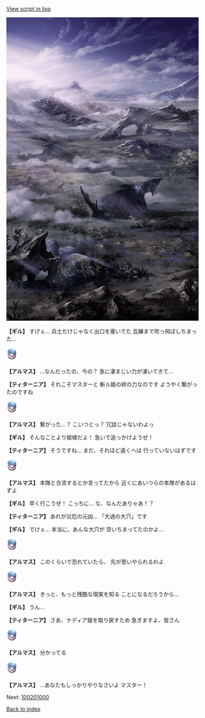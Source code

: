 [View script in lisp](../scripts/100105061.txt)

![101_plain_daytime.png](../images/backgrounds/101_plain_daytime.png)

**【ギル】**
すげぇ…
兵士だけじゃなく出口を塞いでた
瓦礫まで吹っ飛ばしちまった…

<img src="../images/units/3103811.png" alt="3103811.png" height="34"/>

**【アルマス】**
…なんだったの、今の？
急に凄まじい力が湧いてきて…

**【ティターニア】**
それこそマスターと
斬ル姫の絆の力なのです
ようやく繋がったのですね

<img src="../images/units/3103811.png" alt="3103811.png" height="34"/>

**【アルマス】**
繋がった…？
こいつとっ？
冗談じゃないわよっ

**【ギル】**
そんなことより姫様だよ！
急いで追っかけようぜ！

**【ティターニア】**
そうですね…
まだ、それほど遠くへは
行っていないはずです

<img src="../images/units/3103811.png" alt="3103811.png" height="34"/>

**【アルマス】**
本隊と合流するとか言ってたから
近くにあいつらの本隊があるはずよ

**【ギル】**
早く行こうぜ！
こっちに…
な、なんだありゃあ！？

**【ティターニア】**
あれが災厄の元凶…
「大過の大穴」です

**【ギル】**
でけぇ…
本当に、あんな大穴が
空いちまってたのかよ…

<img src="../images/units/3103811.png" alt="3103811.png" height="34"/>

**【アルマス】**
このくらいで恐れていたら、
先が思いやられるわよ

<img src="../images/units/3103811.png" alt="3103811.png" height="34"/>

**【アルマス】**
きっと、もっと残酷な現実を知る
ことになるだろうから…

**【ギル】**
うん…

**【ティターニア】**
さあ、ナディア姫を取り戻すため
急ぎますよ、皆さん

<img src="../images/units/3103811.png" alt="3103811.png" height="34"/>

**【アルマス】**
分かってる

<img src="../images/units/3103811.png" alt="3103811.png" height="34"/>

**【アルマス】**
…あなたもしっかりやりなさいよ
マスター！

Next: [100201000](100201000.md)

[Back to index](index.md)
